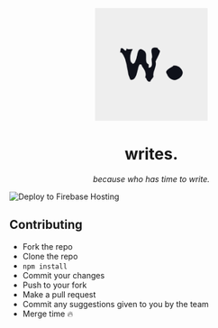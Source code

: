 <p align="center">
  <img src="logo.png" alt="logo" width="200">
</p>
<h1 align="center">writes.</h1>
<p align="center"><i>because who has time to write.</i></p>

![Deploy to Firebase Hosting](https://github.com/writesapp/website/workflows/Deploy%20to%20Firebase%20Hosting/badge.svg)

## Contributing

- Fork the repo
- Clone the repo
- `npm install`
- Commit your changes
- Push to your fork
- Make a pull request
- Commit any suggestions given to you by the team
- Merge time 🔥
